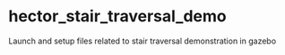# hector_stair_traversal_demo
Launch and setup files related to stair traversal demonstration in gazebo
